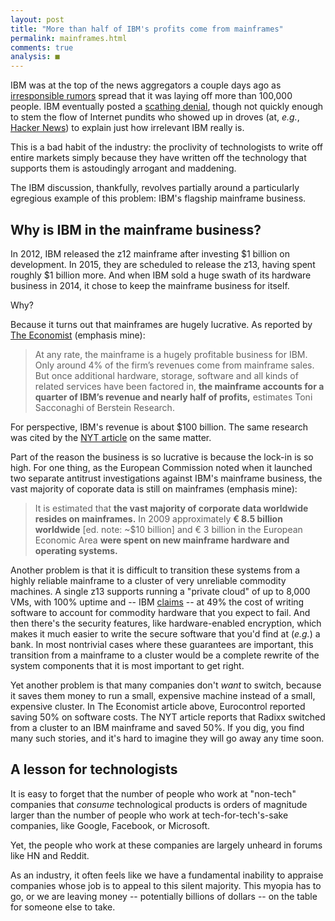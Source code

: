 ```yaml
---
layout: post
title: "More than half of IBM's profits come from mainframes"
permalink: mainframes.html
comments: true
analysis: ■
---
```



IBM was at the top of the news aggregators a couple days ago as [irresponsible rumors](http://www.donotlink.com/www.forbes.com/sites/robertcringely/2015/01/22/next-weeks-bloodbath-at-ibm-wont-fix-the-real-problem/) spread that it was laying off more than 100,000 people. IBM eventually posted a [scathing denial](https://ibmhkblog.wordpress.com/), though not quickly enough to stem the flow of Internet pundits who showed up in droves (at, *e.g.*, [Hacker News](https://news.ycombinator.com/item?id=8944637)) to explain just how irrelevant IBM really is.

This is a bad habit of the industry: the proclivity of technologists to write off entire markets simply because they have written off the technology that supports them is astoudingly arrogant and maddening.

The IBM discussion, thankfully, revolves partially around a particularly egregious example of this problem: IBM's flagship mainframe business.


## Why is IBM in the mainframe business?
In 2012, IBM released the z12 mainframe after investing $1 billion on development. In 2015, they are scheduled to release the z13, having spent roughly $1 billion more. And when IBM sold a huge swath of its hardware business in 2014, it chose to keep the mainframe business for itself.

Why?

Because it turns out that mainframes are hugely lucrative. As reported by [The Economist](http://www.economist.com/blogs/schumpeter/2012/09/ibms-mainframes) (emphasis mine):

> At any rate, the mainframe is a hugely profitable business for IBM. Only around 4% of the firm’s revenues come from mainframe sales. But once additional hardware, storage, software and all kinds of related services have been factored in, **the mainframe accounts for a quarter of IBM’s revenue and nearly half of profits,** estimates Toni Sacconaghi of Berstein Research.

For perspective, IBM's revenue is about $100 billion. The same research was cited by the [NYT article](http://bits.blogs.nytimes.com/2015/01/13/ibm-introduces-z13-a-mainframe-for-the-smartphone-economy/) on the same matter.

Part of the reason the business is so lucrative is because the lock-in is so high. For one thing, as the European Commission noted when it launched two separate antitrust investigations against IBM's mainframe business, the vast majority of coporate data is still on mainframes (emphasis mine):

> It is estimated that **the vast majority of corporate data worldwide resides on mainframes.** In 2009 approximately **€ 8.5 billion worldwide** [ed. note: ~$10 billion] and € 3 billion in the European Economic Area **were spent on new mainframe hardware and operating systems.**

Another problem is that it is difficult to transition these systems from a highly reliable mainframe to a cluster of very unreliable commodity machines. A single z13 supports running a "private cloud" of up to 8,000 VMs, with 100% uptime and  -- IBM [claims](http://www.fool.com/investing/general/2015/01/24/heres-why-ibm-is-still-building-mainframes.aspx) -- at 49% the cost of writing software to account for commodity hardware that you expect to fail. And then there's the security features, like hardware-enabled encryption, which makes it much easier to write the secure software that you'd find at (*e.g.*) a bank. In most nontrivial cases where these guarantees are important, this transition from a mainframe to a cluster would be a complete rewrite of the system components that it is most important to get right.

Yet another problem is that many companies don't *want* to switch, because it saves them money to run a small, expensive machine instead of a small, expensive cluster. In The Economist article above, Eurocontrol reported saving 50% on software costs. The NYT article reports that Radixx switched from a cluster to an IBM mainframe and saved 50%. If you dig, you find many such stories, and it's hard to imagine they will go away any time soon.

## A lesson for technologists
It is easy to forget that the number of people who work at "non-tech" companies that *consume* technological products is orders of magnitude larger than the number of people who work at tech-for-tech's-sake companies, like Google, Facebook, or Microsoft.

Yet, the people who work at these companies are largely unheard in forums like HN and Reddit.

As an industry, it often feels like we have a fundamental inability to appraise companies whose job is to appeal to this silent majority. This myopia has to go, or we are leaving money -- potentially billions of dollars -- on the table for someone else to take.





























